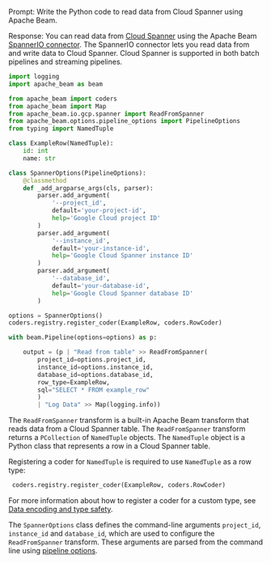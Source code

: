 Prompt:
Write the Python code to read data from Cloud Spanner using Apache Beam.

Response:
You can read data from [Cloud Spanner](https://cloud.google.com/spanner) using the Apache Beam [SpannerIO connector](https://beam.apache.org/releases/pydoc/current/apache_beam.io.gcp.spanner.html). The SpannerIO connector lets you read data from and write data to Cloud Spanner. Cloud Spanner is supported in both batch pipelines and streaming pipelines.

```python
import logging
import apache_beam as beam

from apache_beam import coders
from apache_beam import Map
from apache_beam.io.gcp.spanner import ReadFromSpanner
from apache_beam.options.pipeline_options import PipelineOptions
from typing import NamedTuple

class ExampleRow(NamedTuple):
    id: int
    name: str

class SpannerOptions(PipelineOptions):
    @classmethod
    def _add_argparse_args(cls, parser):
        parser.add_argument(
            '--project_id',
            default='your-project-id',
            help='Google Cloud project ID'
        )
        parser.add_argument(
            '--instance_id',
            default='your-instance-id',
            help='Google Cloud Spanner instance ID'
        )
        parser.add_argument(
            '--database_id',
            default='your-database-id',
            help='Google Cloud Spanner database ID'
        )

options = SpannerOptions()
coders.registry.register_coder(ExampleRow, coders.RowCoder)

with beam.Pipeline(options=options) as p:

    output = (p | "Read from table" >> ReadFromSpanner(
        project_id=options.project_id,
        instance_id=options.instance_id,
        database_id=options.database_id,
        row_type=ExampleRow,
        sql="SELECT * FROM example_row"
        )
        | "Log Data" >> Map(logging.info))
```

The `ReadFromSpanner` transform is a built-in Apache Beam transform that reads data from a Cloud Spanner table. The `ReadFromSpanner` transform returns a `PCollection` of `NamedTuple` objects. The `NamedTuple` object is a Python class that represents a row in a Cloud Spanner table.

Registering a coder for `NamedTuple` is required to use `NamedTuple` as a row type:
```python
 coders.registry.register_coder(ExampleRow, coders.RowCoder)
```
For more information about how to register a coder for a custom type, see [Data encoding and type safety](https://beam.apache.org/documentation/programming-guide/#data-encoding-and-type-safety).

The `SpannerOptions` class defines the command-line arguments `project_id`, `instance_id` and `database_id`, which are used to configure the `ReadFromSpanner` transform. These arguments are parsed from the command line using [pipeline options](https://beam.apache.org/documentation/patterns/pipeline-options/).